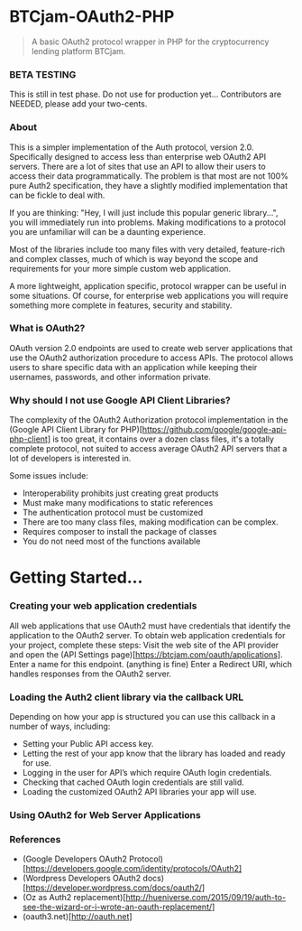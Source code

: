 # BTCjam-OAuth2-PHP
> A basic OAuth2 protocol wrapper in PHP for the cryptocurrency lending platform BTCjam.

### BETA TESTING
This is still in test phase.  Do not use for production yet...
Contributors are NEEDED, please add your two-cents.

### About
This is a simpler implementation of the Auth protocol, version 2.0.  Specifically designed to access less than enterprise web OAuth2 API servers.  There are a lot of sites that use an API to allow their users to access their data programmatically. The problem is that most are not 100% pure Auth2 specification, they have a slightly modified implementation that can be fickle to deal with.

If you are thinking: "Hey, I will just include this popular generic library...", you will immediately run into problems.  Making modifications to a protocol you are unfamiliar will can be a daunting experience.  

Most of the libraries include too many files with very detailed, feature-rich and complex classes, much of which is way beyond the scope and requirements for your more simple custom web application.  

A more lightweight, application specific, protocol wrapper can be useful in some situations.  Of course, for enterprise web applications you will require something more complete in features, security and stability.

### What is OAuth2?
OAuth version 2.0 endpoints are used to create web server applications that use the OAuth2 authorization procedure to access APIs. The protocol allows users to share specific data with an application while keeping their usernames, passwords, and other information private. 

### Why should I not use Google API Client Libraries?
The complexity of the OAuth2 Authorization protocol implementation in the (Google API Client Library for PHP)[https://github.com/google/google-api-php-client] is too great, it contains over a dozen class files, it's a totally complete protocol, not suited to access average OAuth2 API servers that a lot of developers is interested in.

Some issues include:
+ Interoperability prohibits just creating great products
+ Must make many modifications to static references
+ The authentication protocol must be customized 
+ There are too many class files, making modification can be complex.
+ Requires composer to install the package of classes
+ You do not need most of the functions available

# Getting Started...

### Creating your web application credentials
All web applications that use OAuth2 must have credentials that identify the application to the OAuth2 server. To obtain web application credentials for your project, complete these steps:
Visit the web site of the API provider and open the (API Settings page)[https://btcjam.com/oauth/applications].
Enter a name for this endpoint. (anything is fine)
Enter a Redirect URI, which handles responses from the OAuth2 server.
 
### Loading the Auth2 client library via the callback URL
Depending on how your app is structured you can use this callback in a number of ways, including:
+ Setting your Public API access key.
+ Letting the rest of your app know that the library has loaded and ready for use.
+ Logging in the user for API’s which require OAuth login credentials.
+ Checking that cached OAuth login credentials are still valid.
+ Loading the customized OAuth2 API libraries your app will use.


### Using OAuth2 for Web Server Applications

### References


+ (Google Developers OAuth2 Protocol)[https://developers.google.com/identity/protocols/OAuth2]
+ (Wordpress Developers OAuth2 docs)[https://developer.wordpress.com/docs/oauth2/]
+ (Oz as Auth2 replacement)[http://hueniverse.com/2015/09/19/auth-to-see-the-wizard-or-i-wrote-an-oauth-replacement/]
+ (oauth3.net)[http://oauth.net]
